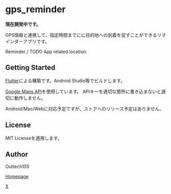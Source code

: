 # gps_reminder

**現在開発中です。**

GPS情報と連携して、指定時間までにに目的地への到着を促すことができるリマインダーアプリです。

Reminder / TODO App related location.

## Getting Started

[Flutter](https://flutter.dev)による構築です。Android Studio等でビルドします。

[Google Maps API](https://developers.google.com/maps)を使用しています。
APIキーを適切な箇所に書き込まないと適切に動作しません。

Android/Mac/Webに対応予定ですが、ストアへのリリース予定はありません。

## License

MIT Licenseを適用します。

## Author

Outtech105

[Homepage](https://outtech105.com)

[X](https://x.com/105techno)
